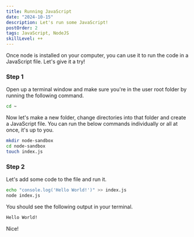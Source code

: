 ```yaml
---
title: Running JavaScript
date: "2024-10-15"
description: Let's run some JavaScript!
postOrder: 2
tags: JavaScript, NodeJS
skillLevel: ++
---
```


Once node is installed on your computer, you can use it to run the code in a JavaScript file.  Let's give it a try!

### Step 1

Open up a terminal window and make sure you're in the user root folder by running the following command.

```bash
cd ~
```

Now let's make a new folder, change directories into that folder and create a JavaScript file.  You can run the below commands individually or all at once, it's up to you.

```bash
mkdir node-sandbox
cd node-sandbox
touch index.js
```

### Step 2

Let's add some code to the file and run it.

```bash
echo "console.log('Hello World!')" >> index.js
node index.js
```

You should see the following output in your terminal.

```bash
Hello World!
```

Nice!